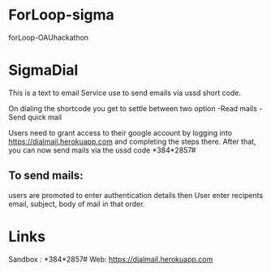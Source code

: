 # ForLoop-sigma
forLoop-OAUhackathon

# SigmaDial

This is a text to email Service use to send emails via ussd short code.

On dialing the shortcode you get to settle between two option
-Read mails
-Send quick mail

Users need to grant access to their google account by logging into https://dialmail.herokuapp.com and completing the steps there. After that, you can now send mails via the ussd code \*384\*2857#

To send mails:
-
users are promoted to enter authentication details 
then User enter recipents email, subject, body of mail in that order.

# Links
Sandbox : \*384\*2857#
Web: https://dialmail.herokuapp.com
